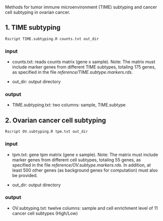 Methods for tumor immune microenvironment (TIME) subtyping and cancer cell subtyping in ovarian cancer.

## 1. TIME subtyping

```
Rscript TIME.subtyping.R counts.txt out_dir
```

### input
- counts.txt: reads counts matrix (gene x sample). Note: The matrix must include marker genes from different TIME subtypes, totaling 175 genes, as specified in the file *reference/TIME.subtype.markers.rds*.

- out_dir: output directory

### output
- TIME.subtyping.txt: two columns: sample, TIME.subtype


## 2. Ovarian cancer cell subtyping

```
Rscript OV.subtyping.R tpm.txt out_dir
```

### input
- tpm.txt: gene tpm matrix (gene x sample). Note: The matrix must include marker genes from different cell subtypes, totaling 55 genes, as specified in the file *reference/OV.subtype.markers.rds*. In addition, at least 500 other genes (as background genes for computation) must also be provided.

- out_dir: output directory

### output
- OV.subtyping.txt: twelve columns: sample and cell enrichment level of 11 cancer cell subtypes (High/Low)
